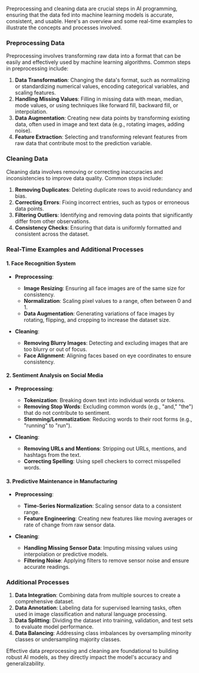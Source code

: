 Preprocessing and cleaning data are crucial steps in AI programming, ensuring that the data fed into machine learning models is accurate, consistent, and usable. Here's an overview and some real-time examples to illustrate the concepts and processes involved.

### Preprocessing Data

Preprocessing involves transforming raw data into a format that can be easily and effectively used by machine learning algorithms. Common steps in preprocessing include:

1. **Data Transformation**: Changing the data's format, such as normalizing or standardizing numerical values, encoding categorical variables, and scaling features.
2. **Handling Missing Values**: Filling in missing data with mean, median, mode values, or using techniques like forward fill, backward fill, or interpolation.
3. **Data Augmentation**: Creating new data points by transforming existing data, often used in image and text data (e.g., rotating images, adding noise).
4. **Feature Extraction**: Selecting and transforming relevant features from raw data that contribute most to the prediction variable.

### Cleaning Data

Cleaning data involves removing or correcting inaccuracies and inconsistencies to improve data quality. Common steps include:

1. **Removing Duplicates**: Deleting duplicate rows to avoid redundancy and bias.
2. **Correcting Errors**: Fixing incorrect entries, such as typos or erroneous data points.
3. **Filtering Outliers**: Identifying and removing data points that significantly differ from other observations.
4. **Consistency Checks**: Ensuring that data is uniformly formatted and consistent across the dataset.

### Real-Time Examples and Additional Processes

#### 1. Face Recognition System

- **Preprocessing**:
  - **Image Resizing**: Ensuring all face images are of the same size for consistency.
  - **Normalization**: Scaling pixel values to a range, often between 0 and 1.
  - **Data Augmentation**: Generating variations of face images by rotating, flipping, and cropping to increase the dataset size.

- **Cleaning**:
  - **Removing Blurry Images**: Detecting and excluding images that are too blurry or out of focus.
  - **Face Alignment**: Aligning faces based on eye coordinates to ensure consistency.

#### 2. Sentiment Analysis on Social Media

- **Preprocessing**:
  - **Tokenization**: Breaking down text into individual words or tokens.
  - **Removing Stop Words**: Excluding common words (e.g., "and," "the") that do not contribute to sentiment.
  - **Stemming/Lemmatization**: Reducing words to their root forms (e.g., "running" to "run").

- **Cleaning**:
  - **Removing URLs and Mentions**: Stripping out URLs, mentions, and hashtags from the text.
  - **Correcting Spelling**: Using spell checkers to correct misspelled words.

#### 3. Predictive Maintenance in Manufacturing

- **Preprocessing**:
  - **Time-Series Normalization**: Scaling sensor data to a consistent range.
  - **Feature Engineering**: Creating new features like moving averages or rate of change from raw sensor data.

- **Cleaning**:
  - **Handling Missing Sensor Data**: Imputing missing values using interpolation or predictive models.
  - **Filtering Noise**: Applying filters to remove sensor noise and ensure accurate readings.

### Additional Processes

1. **Data Integration**: Combining data from multiple sources to create a comprehensive dataset.
2. **Data Annotation**: Labeling data for supervised learning tasks, often used in image classification and natural language processing.
3. **Data Splitting**: Dividing the dataset into training, validation, and test sets to evaluate model performance.
4. **Data Balancing**: Addressing class imbalances by oversampling minority classes or undersampling majority classes.

Effective data preprocessing and cleaning are foundational to building robust AI models, as they directly impact the model's accuracy and generalizability.
